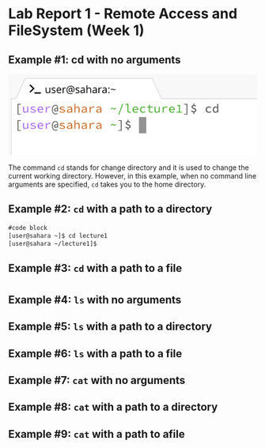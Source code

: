 # Lab Report 1 - Remote Access and FileSystem (Week 1)

## Example #1: cd with no arguments
![Image](example1.1)

The command `cd` stands for change directory and it is used to change the current working directory. However, in this example, when no command line arguments are specified, `cd` takes you to the home directory. 

## Example #2: `cd` with a path to a directory
```
#code block
[user@sahara ~]$ cd lecture1
[user@sahara ~/lecture1]$
```

## Example #3: `cd` with a path to a file 
#

## Example #4: `ls` with no arguments

## Example #5: `ls` with a path to a directory

## Example #6: `ls` with a path to a file

## Example #7: `cat` with no arguments

## Example #8: `cat` with a path to a directory

## Example #9: `cat` with a path to afile 
